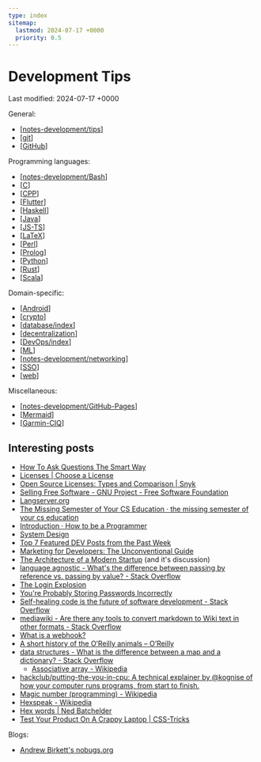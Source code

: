 ```yaml
---
type: index
sitemap:
  lastmod: 2024-07-17 +0000
  priority: 0.5
---
```


# Development Tips

Last modified: 2024-07-17 +0000

General:

- [[notes-development/tips]]
- [[git]]
- [[GitHub]]

Programming languages:

- [[notes-development/Bash]]
- [[C]]
- [[CPP]]
- [[Flutter]]
- [[Haskell]]
- [[Java]]
- [[JS-TS]]
- [[LaTeX]]
- [[Perl]]
- [[Prolog]]
- [[Python]]
- [[Rust]]
- [[Scala]]

Domain-specific:

- [[Android]]
- [[crypto]]
- [[database/index]]
- [[decentralization]]
- [[DevOps/index]]
- [[ML]]
- [[notes-development/networking]]
- [[SSO]]
- [[web]]

Miscellaneous:

- [[notes-development/GitHub-Pages]]
- [[Mermaid]]
- [[Garmin-CIQ]]

## Interesting posts

- [How To Ask Questions The Smart Way](http://catb.org/~esr/faqs/smart-questions.html)
- [Licenses \| Choose a License](https://choosealicense.com/licenses/)
- [Open Source Licenses: Types and Comparison \| Snyk](https://snyk.io/learn/open-source-licenses/)
- [Selling Free Software - GNU Project - Free Software Foundation](https://www.gnu.org/philosophy/selling.en.html)
- [Langserver.org](https://langserver.org/)
- [The Missing Semester of Your CS Education · the missing semester of your cs education](https://missing.csail.mit.edu/)
- [Introduction · How to be a Programmer](https://braydie.gitbooks.io/how-to-be-a-programmer/content/zh/)
- [System Design](https://github.com/karanpratapsingh/system-design)
- [Top 7 Featured DEV Posts from the Past Week](https://dev.to/devteam/top-7-featured-dev-posts-from-the-past-week-33i3)
- [Marketing for Developers: The Unconventional Guide](https://dev.to/inovak/marketing-for-developers-the-unconventional-guide-3a1j)
- [The Architecture of a Modern Startup](https://betterprogramming.pub/architecture-of-modern-startup-abaec235c2eb) (and it's discussion)
- [language agnostic - What's the difference between passing by reference vs. passing by value? - Stack Overflow](https://stackoverflow.com/questions/373419/whats-the-difference-between-passing-by-reference-vs-passing-by-value)
- [The Login Explosion](https://blog.codinghorror.com/the-login-explosion/)
- [You're Probably Storing Passwords Incorrectly](https://blog.codinghorror.com/youre-probably-storing-passwords-incorrectly/)
- [Self-healing code is the future of software development - Stack Overflow](https://stackoverflow.blog/2023/12/28/self-healing-code-is-the-future-of-software-development/?cb=1)
- [mediawiki - Are there any tools to convert markdown to Wiki text in other formats - Stack Overflow](https://stackoverflow.com/questions/3554609/are-there-any-tools-to-convert-markdown-to-wiki-text-in-other-formats)
- [What is a webhook?](https://www.redhat.com/en/topics/automation/what-is-a-webhook)
- [A short history of the O’Reilly animals – O’Reilly](https://www.oreilly.com/content/a-short-history-of-the-oreilly-animals/)
- [data structures - What is the difference between a map and a dictionary? - Stack Overflow](https://stackoverflow.com/questions/2884068/what-is-the-difference-between-a-map-and-a-dictionary)
  - [Associative array - Wikipedia](https://en.wikipedia.org/wiki/Associative_array)
- [hackclub/putting-the-you-in-cpu: A technical explainer by @kognise of how your computer runs programs, from start to finish.](https://github.com/hackclub/putting-the-you-in-cpu)
- [Magic number (programming) - Wikipedia](https://en.wikipedia.org/wiki/Magic_number_(programming))
- [Hexspeak - Wikipedia](https://en.wikipedia.org/wiki/Hexspeak)
- [Hex words \| Ned Batchelder](https://nedbatchelder.com/text/hexwords.html)
- [Test Your Product On A Crappy Laptop \| CSS-Tricks](https://css-tricks.com/test-your-product-on-a-crappy-laptop/)

Blogs:

- [Andrew Birkett's nobugs.org](https://www.nobugs.org/)

[//begin]: # "Autogenerated link references for markdown compatibility"
[notes-development/tips]: tips.md "General Development Tips"
[git]: git.md "Git Usage"
[GitHub]: GitHub.md "GitHub Usage"
[notes-development/Bash]: Bash.md "Bash Scripting"
[C]: C.md "C"
[CPP]: CPP.md "C++"
[Flutter]: Flutter.md "Flutter"
[Haskell]: Haskell.md "Haskell"
[Java]: Java.md "Java"
[JS-TS]: JS-TS.md "JavaScript/TypeScript"
[LaTeX]: LaTeX.md "$\LaTeX$"
[Perl]: Perl.md "Perl"
[Prolog]: Prolog.md "Prolog"
[Python]: Python.md "Python"
[Rust]: Rust.md "Rust"
[Scala]: Scala.md "Scala"
[Android]: Android.md "Android"
[crypto]: crypto.md "Crypto"
[database/index]: database/index.md "Database"
[decentralization]: decentralization.md "Decentralization Related"
[DevOps/index]: DevOps/index.md "DevOps"
[ML]: ML.md "Machine Learning"
[notes-development/networking]: networking.md "Networking"
[SSO]: SSO.md "Single Sign-On"
[web]: web.md "Web Development"
[notes-development/GitHub-Pages]: GitHub-Pages.md "GitHub Pages"
[Mermaid]: Mermaid.md "Mermaid"
[Garmin-CIQ]: Garmin-CIQ.md "Garmin Connect IQ"
[//end]: # "Autogenerated link references"
